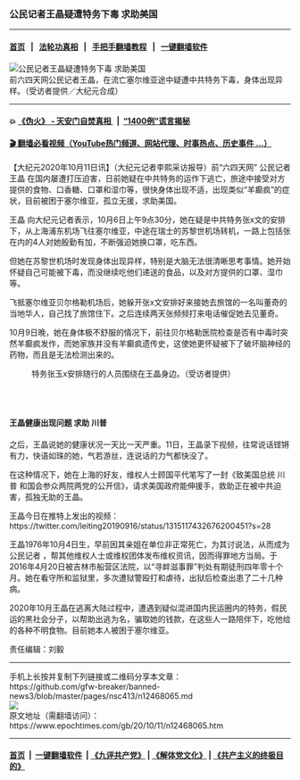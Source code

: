 ### 公民记者王晶疑遭特务下毒 求助美国
------------------------

#### [首页](https://github.com/gfw-breaker/banned-news3/blob/master/README.md) &nbsp;&nbsp;|&nbsp;&nbsp; [法轮功真相](https://github.com/begood0513/basic/blob/master/README.md)  &nbsp;&nbsp;|&nbsp;&nbsp; [手把手翻墙教程](https://github.com/gfw-breaker/guides/wiki)  &nbsp;&nbsp;|&nbsp;&nbsp; [一键翻墙软件](https://github.com/gfw-breaker/nogfw/blob/master/README.md)  



<div><img alt="公民记者王晶疑遭特务下毒 求助美国" class="attachment-djy_600_400 size-djy_600_400 wp-post-image" src="https://i.epochtimes.com/assets/uploads/2020/10/S__2621471-600x400.jpg"/>
<div class="caption">
 前六四天网公民记者王晶，在流亡塞尔维亚途中疑遭中共特务下毒，身体出现异样。（受访者提供／大纪元合成）
</div></div><hr/>

#### 💥 [《伪火》 - 天安门自焚真相 ](http://158.247.195.190:10000/videos/blog/weihuo.html)&nbsp; |&nbsp; [“1400例”谎言揭秘  ](http://158.247.195.190:10000/videos/blog/jiexi1400.html)

#### [ 🎬  翻墙必看视频（YouTube热门频道、网站代理、时事热点、历史事件 ...）](https://github.com/gfw-breaker/links/blob/master/banned.md)

<div><p>
 【大纪元2020年10月11日讯】（大纪元记者李熙采访报导）前“六四天网”
 <ok href="https://www.epochtimes.com/gb/tag/%E5%85%AC%E6%B0%91%E8%AE%B0%E8%80%85.html">
  公民记者
 </ok>
 <ok href="https://www.epochtimes.com/gb/tag/%E7%8E%8B%E6%99%B6.html">
  王晶
 </ok>
 在国内屡遭打压迫害，日前她疑在中共特务的运作下逃亡，旅途中接受对方提供的食物、口香糖、口罩和湿巾等，很快身体出现不适，出现类似“羊癫疯”的症状，目前被困于塞尔维亚，孤立无援，求助美国。
</p>
<p>
 <ok href="https://www.epochtimes.com/gb/tag/%E7%8E%8B%E6%99%B6.html">
  王晶
 </ok>
 向大纪元记者表示，10月6日上午9点30分，她在疑是中共特务张x文的安排下，从上海浦东机场飞往塞尔维亚，中途在瑞士的苏黎世机场转机，一路上包括张在内的4人对她殷勤有加，不断强迫她换口罩，吃东西。
</p>
<p>
 但她在苏黎世机场时发现身体出现异样，特别是大脑无法很清晰思考事情。她开始怀疑自己可能被下毒，而没继续吃他们递送的食品，以及对方提供的口罩、湿巾等。
</p>
<p>
 飞抵塞尔维亚贝尔格勒机场后，她躲开张x文安排好来接她去旅馆的一名叫董奇的当地华人，自己找了旅馆住下。之后连续两天张频频打来电话催促她去见董奇。
</p>
<p>
 10月9日晚，她在身体极不舒服的情况下，前往贝尔格勒医院检查是否有中毒时突然羊癫疯发作，而她家族并没有羊癫疯遗传史，这使她更怀疑被下了破坏脑神经的药物，而且是无法检测出来的。
</p>
<figure class="wp-caption aligncenter" id="attachment_12468086" style="width: 450px">
 <ok href="https://i.epochtimes.com/assets/uploads/2020/10/8460.jpg">
  <img alt="" class="size-medium wp-image-12468086" src="https://i.epochtimes.com/assets/uploads/2020/10/8460-450x600.jpg"/>
 </ok>
 <br/><figcaption class="wp-caption-text">
  特务张玉x安排随行的人员围绕在王晶身边。（受访者提供）
 </figcaption><br/>
</figure><br/>
<h4>
 王晶健康出现问题 求助
 <ok href="https://www.epochtimes.com/gb/tag/%E5%B7%9D%E6%99%AE.html">
  川普
 </ok>
</h4>
<p>
 之后，王晶说她的健康状况一天比一天严重。11日，王晶录下视频，往常说话铿锵有力，快语如珠的她，气若游丝，连说话的力气都快没了。
</p>
<p>
 在这种情况下，她在上海的好友，维权人士顾国平代笔写了一封《致美国总统
 <ok href="https://www.epochtimes.com/gb/tag/%E5%B7%9D%E6%99%AE.html">
  川普
 </ok>
 和国会参众两院两党的公开信》，请求美国政府能伸援手，救助正在被中共迫害，孤独无助的王晶。
</p>
<p>
 王晶今日在推特上发出的视频：https://twitter.com/leiting20190916/status/1315117432676200451?s=28
</p>
<p>
 王晶1976年10月4日生，早前因其亲姐在单位非正常死亡，为其讨说法，从而成为
 <ok href="https://www.epochtimes.com/gb/tag/%E5%85%AC%E6%B0%91%E8%AE%B0%E8%80%85.html">
  公民记者
 </ok>
 ，帮其他维权人士或维权团体发布维权资讯，因而得罪地方当局。于2016年4月20日被吉林市船营区法院，以“寻衅滋事罪”判处有期徒刑四年零十个月。她在看守所和监狱里，多次遭狱警殴打和虐待，出狱后检查出患了二十几种病。
</p>
<p>
 2020年10月王晶在逃离大陆过程中，遭遇到疑似混进国内民运圈内的特务，假民运的黑社会分子，以帮助出逃为名，骗取她的钱款，在这些人一路陪伴下，吃他给的各种不明食物。目前她本人被困于塞尔维亚。
</p>
<p>
 责任编辑：刘毅
</p>
</div>
<hr/>
手机上长按并复制下列链接或二维码分享本文章：<br/>
https://github.com/gfw-breaker/banned-news3/blob/master/pages/nsc413/n12468065.md <br/>
<a href='https://github.com/gfw-breaker/banned-news3/blob/master/pages/nsc413/n12468065.md'><img src='https://github.com/gfw-breaker/banned-news3/blob/master/pages/nsc413/n12468065.md.png'/></a> <br/>
原文地址（需翻墙访问）：https://www.epochtimes.com/gb/20/10/11/n12468065.htm


------------------------
#### [首页](https://github.com/gfw-breaker/banned-news3/blob/master/README.md) &nbsp;|&nbsp; [一键翻墙软件](https://github.com/gfw-breaker/nogfw/blob/master/README.md) &nbsp;| [《九评共产党》](https://github.com/gfw-breaker/9ping.md/blob/master/README.md#九评之一评共产党是什么) | [《解体党文化》](https://github.com/gfw-breaker/jtdwh.md/blob/master/README.md) | [《共产主义的终极目的》](https://github.com/gfw-breaker/gczydzjmd.md/blob/master/README.md)


<img src='http://gfw-breaker.win/banned-news3/pages/nsc413/n12468065.md' width='0px' height='0px'/>